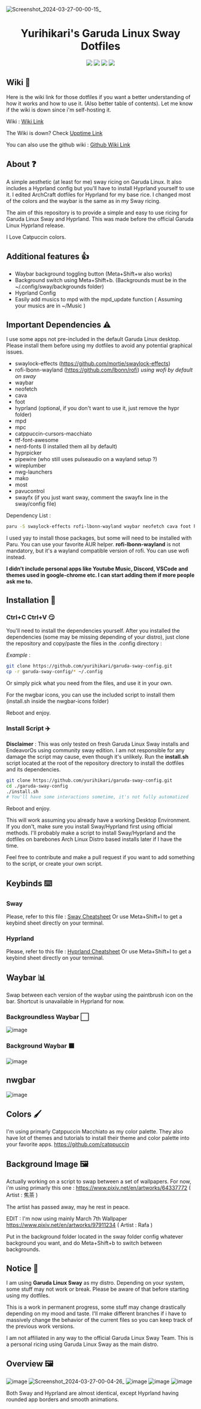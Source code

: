 ![Screenshot_2024-03-27-00-00-15_](https://github.com/yurihikari/garuda-sway-config/assets/83579522/60c7ec51-b9fe-412a-bbce-ccd43225915b)

<h1 align="center"> Yurihikari's Garuda Linux Sway Dotfiles </h1>

<p align="center">
  <a href="https://github.com/yurihikari/garuda-sway-config/stargazers"><img src="https://img.shields.io/github/stars/yurihikari/garuda-sway-config?color=f5bde6&style=for-the-badge&logo=starship"></a>
  <a href="https://github.com/yurihikari/garuda-sway-config/issues"><img src="https://img.shields.io/github/issues/yurihikari/garuda-sway-config?color=ed8796&style=for-the-badge&logo=codecov"></a>
  <a href="https://github.com/yurihikari/garuda-sway-config/network/members"><img src="https://img.shields.io/github/forks/yurihikari/garuda-sway-config?color=8aadf4&style=for-the-badge&logo=jfrog-bintray"></a>
  <a href="https://github.com/yurihikari/garuda-sway-config/blob/master/LICENSE"><img src="https://img.shields.io/badge/license-MIT-orange.svg?color=a6da95&style=for-the-badge&logo=mitsubishi"></a>
</p>

## Wiki 📖
Here is the wiki link for those dotfiles if you want a better understanding of how it works and how to use it. (Also better table of contents). Let me know if the wiki is down since i'm self-hosting it.

Wiki : [Wiki Link](https://wiki.lightcrimson.com/en/garuda-sway-config)

The Wiki is down? Check [Upptime Link](https://uptime.lightcrimson.com/)

You can also use the github wiki : [Github Wiki Link](https://github.com/yurihikari/garuda-sway-config/wiki)

## About ❓
A simple aesthetic (at least for me) sway ricing on Garuda Linux. It also includes a Hyprland config but you'll have to install Hyprland yourself to use it.
I edited ArchCraft dotfiles for Hyprland for my base rice. I changed most of the colors and the waybar is the same as in my Sway ricing.

The aim of this repository is to provide a simple and easy to use ricing for Garuda Linux Sway and Hyprland. This was made before the official Garuda Linux Hyprland release.

I Love Catpuccin colors.

## Additional features 👍
- Waybar background toggling button (Meta+Shift+w also works)
- Background switch using Meta+Shift+b. (Backgrounds must be in the ~/.config/sway/backgrounds folder)
- Hyprland Config
- Easily add musics to mpd with the mpd_update function ( Assuming your musics are in ~/Music )

## Important Dependencies ⚠️
I use some apps not pre-included in the default Garuda Linux desktop. Please install them before using my dotfiles
to avoid any potential graphical issues.
- swaylock-effects (https://github.com/mortie/swaylock-effects)
- rofi-lbonn-wayland (https://github.com/lbonn/rofi) *using wofi by default on sway*
- waybar
- neofetch
- cava
- foot
- hyprland (optional, if you don't want to use it, just remove the hypr folder)
- mpd
- mpc
- catppuccin-cursors-macchiato
- ttf-font-awesome
- nerd-fonts (I installed them all by default)
- hyprpicker
- pipewire (who still uses pulseaudio on a wayland setup ?)
- wireplumber
- nwg-launchers
- mako
- most
- pavucontrol
- swayfx (if you just want sway, comment the swayfx line in the sway/config file)

Dependency List :
```bash
paru -S swaylock-effects rofi-lbonn-wayland waybar neofetch cava foot hyprland-git mpd mpc catppuccin-cursors-macchiato ttf-font-awesome nerd-fonts hyprpicker pipewire wireplumber nwg-launchers mako most pavucontrol swayfx
```

I used yay to install those packages, but some will need to be installed with Paru. You can use your favorite AUR helper.
**rofi-lbonn-wayland** is not mandatory, but it's a wayland compatible version of rofi. You can use wofi instead.

**I didn't include personal apps like Youtube Music, Discord, VSCode and themes used in google-chrome etc. I can start adding them if more people ask me to.**

## Installation 🔧
### Ctrl+C Ctrl+V 😏
You'll need to install the dependencies yourself.
After you installed the dependencies (some may be missing depending of your distro), just clone the repository and copy/paste the files in the .config directory :

*Example* :
```bash
git clone https://github.com/yurihikari/garuda-sway-config.git
cp -r garuda-sway-config/* ~/.config
```

Or simply pick what you need from the files, and use it in your own.

For the nwgbar icons, you can use the included script to install them (install.sh inside the nwgbar-icons folder)

Reboot and enjoy.

### Install Script ✈️
**Disclaimer** : This was only tested on fresh Garuda Linux Sway installs and EndeavorOs using community sway edition. I am not responsible for any damage the script may cause, even though it's unlikely.
Run the **install.sh** script located at the root of the repository directory to install the dotfiles and its dependencies.

```bash
git clone https://github.com/yurihikari/garuda-sway-config.git
cd ./garuda-sway-config
./install.sh
# You'll have some interactions sometime, it's not fully automatized
```

Reboot and enjoy.

This will work assuming you already have a working Desktop Environment. If you don't, make sure you install Sway/Hyprland first using official methods. I'll probably make a script to install Sway/Hyprland and the dotfiles on barebones Arch Linux Distro based installs later if I have the time.

Feel free to contribute and make a pull request if you want to add something to the script, or create your own script.

## Keybinds ⌨️

### Sway
Please, refer to this file : [Sway Cheatsheet](https://wiki.lightcrimson.com/en/garuda-sway-config/sway-keybinds)
Or use Meta+Shift+I to get a keybind sheet directly on your terminal.

### Hyprland
Please, refer to this file : [Hyprland Cheatsheet](https://wiki.lightcrimson.com/en/garuda-sway-config/hyprland-keybinds)
Or use Meta+Shift+I to get a keybind sheet directly on your terminal.

## Waybar 📊
Swap between each version of the waybar using the paintbrush icon on the bar.
Shortcut is unavailable in Hyprland for now.

### Backgroundless Waybar ⬜
![image](https://github.com/yurihikari/garuda-sway-config/assets/83579522/7d4dea9a-6eaa-425f-a97b-2eb9bd91496b)

### Background Waybar ⬛
![image](https://github.com/yurihikari/garuda-sway-config/assets/83579522/83240e8c-25ba-4c87-86d9-b24944eafba6)


## nwgbar
![image](https://github.com/yurihikari/garuda-sway-config/assets/83579522/bf02deae-1b64-4ace-b151-df30459ec464)

## Colors 🖌️
I'm using primarly Catppuccin Macchiato as my color palette. They also have lot of themes and tutorials
to install their theme and color palette into your favorite apps.
https://github.com/catppuccin

## Background Image 🖼️
Actually working on a script to swap between a set of wallpapers. For now, i'm using primarly this one :
https://www.pixiv.net/en/artworks/64337772 ( Artist : 焦茶 )

The artist has passed away, may he rest in peace.

EDIT : I'm now using mainly March 7th Wallpaper
https://www.pixiv.net/en/artworks/97911234 ( Artist : Rafa )

Put in the background folder located in the sway folder config whatever background you want, and do Meta+Shift+b to switch between backgrounds.

## Notice 📓
I am using **Garuda Linux Sway** as my distro. Depending on your system, some stuff may not work or break.
Please be aware of that before starting using my dotfiles.

This is a work in permanent progress, some stuff may change drastically depending on my mood and taste.
I'll make different branches if i have to massively change the behavior of the current files so you can
keep track of the previous work versions.

I am not affiliated in any way to the official Garuda Linux Sway Team. This is a personal ricing using Garuda Linux Sway as the main distro.

## Overview 🖼️
![image](https://github.com/yurihikari/garuda-sway-config/assets/83579522/46e58986-51dd-477e-8289-bc4a4c429926)
![Screenshot_2024-03-27-00-04-26_](https://github.com/yurihikari/garuda-sway-config/assets/83579522/b950a49a-d7b1-4e8d-a40a-9a50d5968439)
![image](https://github.com/yurihikari/garuda-sway-config/assets/83579522/0f8c82d2-2959-4538-b16c-8cac1d8aee59)
![image](https://github.com/yurihikari/garuda-sway-config/assets/83579522/38fa971c-cc00-4e0a-a645-1b39ba7f9615)
![image](https://github.com/yurihikari/garuda-sway-config/assets/83579522/99ae3f0a-6976-4a17-b8eb-caabea3ba3de)

Both Sway and Hyprland are almost identical, except Hyprland having rounded app borders and smooth animations.
